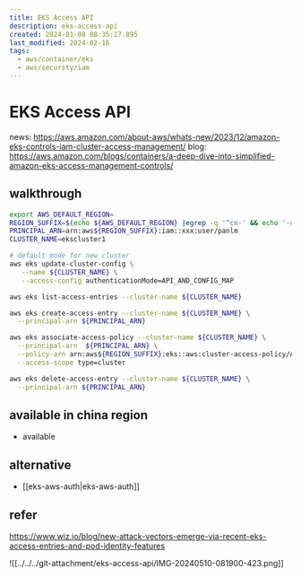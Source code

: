 ```yaml
---
title: EKS Access API
description: eks-access-api
created: 2024-01-08 08:35:17.895
last_modified: 2024-02-16
tags:
  - aws/container/eks
  - aws/security/iam
---
```


# EKS Access API
news:
https://aws.amazon.com/about-aws/whats-new/2023/12/amazon-eks-controls-iam-cluster-access-management/
blog:
https://aws.amazon.com/blogs/containers/a-deep-dive-into-simplified-amazon-eks-access-management-controls/

## walkthrough
```sh
export AWS_DEFAULT_REGION=
REGION_SUFFIX=$(echo ${AWS_DEFAULT_REGION} |egrep -q '^cn-' && echo '-cn' || echo '')
PRINCIPAL_ARN=arn:aws${REGION_SUFFIX}:iam::xxx:user/panlm
CLUSTER_NAME=ekscluster1

# default mode for new cluster
aws eks update-cluster-config \
   --name ${CLUSTER_NAME} \
   --access-config authenticationMode=API_AND_CONFIG_MAP

aws eks list-access-entries --cluster-name ${CLUSTER_NAME}

aws eks create-access-entry --cluster-name ${CLUSTER_NAME} \
  --principal-arn ${PRINCIPAL_ARN}

aws eks associate-access-policy --cluster-name ${CLUSTER_NAME} \
  --principal-arn  ${PRINCIPAL_ARN} \
  --policy-arn arn:aws${REGION_SUFFIX}:eks::aws:cluster-access-policy/AmazonEKSClusterAdminPolicy \
  --access-scope type=cluster

```

```sh
aws eks delete-access-entry --cluster-name ${CLUSTER_NAME} \
  --principal-arn ${PRINCIPAL_ARN}
```

## available in china region 
- available

## alternative
- [[eks-aws-auth|eks-aws-auth]]


## refer
https://www.wiz.io/blog/new-attack-vectors-emerge-via-recent-eks-access-entries-and-pod-identity-features

![[../../../git-attachment/eks-access-api/IMG-20240510-081900-423.png]]

